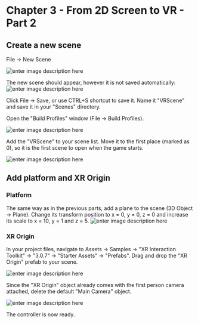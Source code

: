 # Chapter 3 - From 2D Screen to VR - Part 2

## Create a new scene

File -> New Scene

![enter image description here](https://i.imgur.com/Sb9eT1X.png)

The new scene should appear, however it is not saved automatically:
![enter image description here](https://i.imgur.com/TQNZvPo.png)

Click File -> Save, or use CTRL+S shortcut to save it. Name it "VRScene" and save it in your "Scenes" directory.

Open the "Build Profiles" window (File -> Build Profiles).

![enter image description here](https://i.imgur.com/zmKG63Z.png)

Add the "VRScene" to your scene list. Move it to the first place (marked as 0), so it is the first scene to open when the game starts.

![enter image description here](https://i.imgur.com/4GtUC5F.png)

## Add platform and XR Origin

### Platform
The same way as in the previous parts, add a plane to the scene (3D Object -> Plane).
Change its transform position to x = 0, y = 0, z = 0 and increase its scale to x = 10, y = 1 and z = 5.
![enter image description here](https://i.imgur.com/1BcXN66.png)


### XR Origin
In your project files, navigate to Assets -> Samples -> "XR Interaction Toolkit" -> "3.0.7" -> "Starter Assets" -> "Prefabs".
Drag and drop the "XR Origin" prefab to your scene.

![enter image description here](https://i.imgur.com/FbJuOFO.gif)

Since the "XR Origin" object already comes with the first person camera attached, delete the default "Main Camera" object.

![enter image description here](https://i.imgur.com/NPIbJW1.gif)

The controller is now ready.